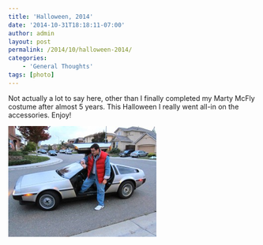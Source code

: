 ```yaml
---
title: 'Halloween, 2014'
date: '2014-10-31T18:18:11-07:00'
author: admin
layout: post
permalink: /2014/10/halloween-2014/
categories:
    - 'General Thoughts'
tags: [photo]
---
```


Not actually a lot to say here, other than I finally completed my Marty McFly costume after almost 5 years. This Halloween I really went all-in on the accessories. Enjoy!

[![jon-halloween2014](/assets/images/2014/11/jon-halloween2014-300x225.jpg)](/assets/images/2014/11/jon-halloween2014.jpg)